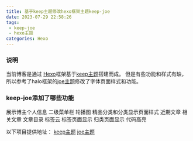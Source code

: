 ```yaml
---
title: 基于keep主题修改hexo框架主题keep-joe
date: 2023-07-29 22:58:26
tags:
 - keep-joe    
 - hexo主题
categories: Hexo
---
```

### 说明
当前博客是通过 [Hexo](https://hexo.io/)框架基于[keep主题](https://keep-docs.xpoet.cn/)搭建而成。
但是有些功能和样式有缺，所以参考了halo框架的[joe主题](https://github.com/qinhua/halo-theme-joe2.0)修改了字体页面样式和功能。

### keep-joe添加了哪些功能
展示博主个人信息
二级菜单栏
轮播图
精品分类和分类显示页面样式
近期文章
相关文章
文章目录
标签云
标签页面显示
归类页面显示
代码高亮

以下项目提供地址：
[keep主题](https://keep-docs.xpoet.cn/)
[joe主题](https://github.com/qinhua/halo-theme-joe2.0)




